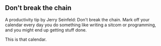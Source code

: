 Don't break the chain
---------------------

A productivity tip by Jerry Seinfeld: Don't break the chain. Mark off your calendar
every day you do something like writing a sitcom or programming, and you might end
up getting stuff done.

This is that calendar.

